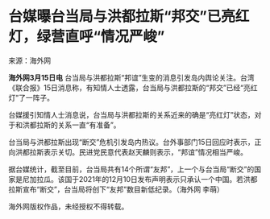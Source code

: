 # 台媒曝台当局与洪都拉斯“邦交”已亮红灯，绿营直呼“情况严峻”

来源：海外网

**海外网3月15日电**
台当局与洪都拉斯“邦谊”生变的消息引发岛内舆论关注。台湾《联合报》15日消息称，有知情人士透露，台当局与洪都拉斯的“邦交”已经“亮红灯”了一阵子。

台媒援引知情人士消息说，台当局与洪都拉斯的关系近来的确是“亮红灯”状态，对于和洪都拉斯的关系一直“有准备”。

台当局与洪都拉斯出现“断交”危机引发岛内热议。台外事部门15日回应时表示，正向洪都拉斯表示关切。民进党民意代表赵天麟则表示，“邦谊”情况相当严峻。

据台媒统计，截至目前，台当局共有14个所谓“友邦”，上一个与台当局“断交”的国家是尼加拉瓜。该国于2021年的12月10日发布声明表示只承认一个中国。若洪都拉斯宣布“断交”，台当局将创下“友邦”数目新低纪录。（海外网
李萌）

海外网版权作品，未经授权不得转载。

